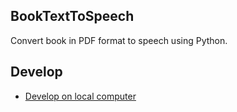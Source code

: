 ## BookTextToSpeech
Convert book in PDF format to speech using Python.


## Develop
- [Develop on local computer](docs/README-Develop-on-local-computer.md)
